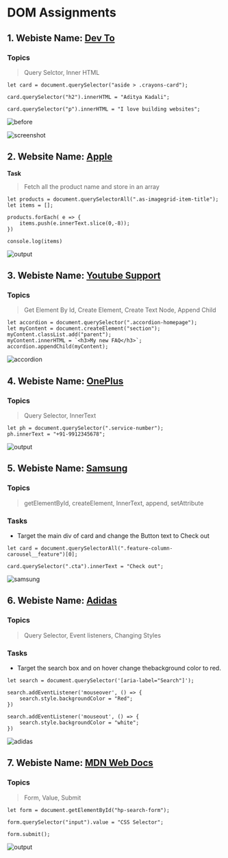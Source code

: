 # DOM Assignments

## 1. Webiste Name: [Dev To](https://dev.to/)

### Topics

> Query Selctor, Inner HTML

```JS
let card = document.querySelector("aside > .crayons-card");

card.querySelector("h2").innerHTML = "Aditya Kadali";

card.querySelector("p").innerHTML = "I love building websites";
```

![before](./images/dev.to.png)

![screenshot](./images/dev.to_.png)

## 2. Website Name: [Apple](https://support.apple.com/en-in)

**Task**

> Fetch all the product name and store in an array

```JS
let products = document.querySelectorAll(".as-imagegrid-item-title");
let items = [];

products.forEach( e => {
    items.push(e.innerText.slice(0,-8));
})

console.log(items)
```
![output](./images/apple.png)


## 3. Webiste Name: [Youtube Support](https://support.google.com/youtube/)

### Topics

> Get Element By Id, Create Element, Create Text Node, Append Child

```JS
let accordion = document.querySelector(".accordion-homepage");
let myContent = document.createElement("section");
myContent.classList.add("parent");
myContent.innerHTML = `<h3>My new FAQ</h3>`;
accordion.appendChild(myContent);
```
![accordion](./images/youtube.png)

## 4. Webiste Name: [OnePlus](https://www.oneplus.in/support)

### Topics

> Query Selector, InnerText

```JS
let ph = document.querySelector(".service-number");
ph.innerText = "+91-9912345678";
```

![output](./images/op-ph.png)

## 5. Webiste Name: [Samsung](https://www.samsung.com/in/offer/online/samsung-fest/)

### Topics

> getElementById, createElement, InnerText, append, setAttribute

### Tasks

- Target the main div of card and change the Button text to Check out

```JS
let card = document.querySelectorAll(".feature-column-carousel__feature")[0];

card.querySelector(".cta").innerText = "Check out";
```

![samsung](./images/samsung.png)

## 6. Webiste Name: [Adidas](https://www.adidas.co.in/)

### Topics

> Query Selector, Event listeners, Changing Styles

### Tasks

- Target the search box and on hover change thebackground color to red.

```JS
let search = document.querySelector('[aria-label="Search"]');

search.addEventListener('mouseover', () => {
    search.style.backgroundColor = "Red";
})

search.addEventListener('mouseout', () => {
    search.style.backgroundColor = "white";
})
```

![adidas](./images/adidas.png)

## 7. Webiste Name: [MDN Web Docs](https://developer.mozilla.org/en-US/)

### Topics

> Form, Value, Submit

```JS 
let form = document.getElementById("hp-search-form");

form.querySelector("input").value = "CSS Selector";

form.submit();
```

![output](./images/mdndocs.png)
